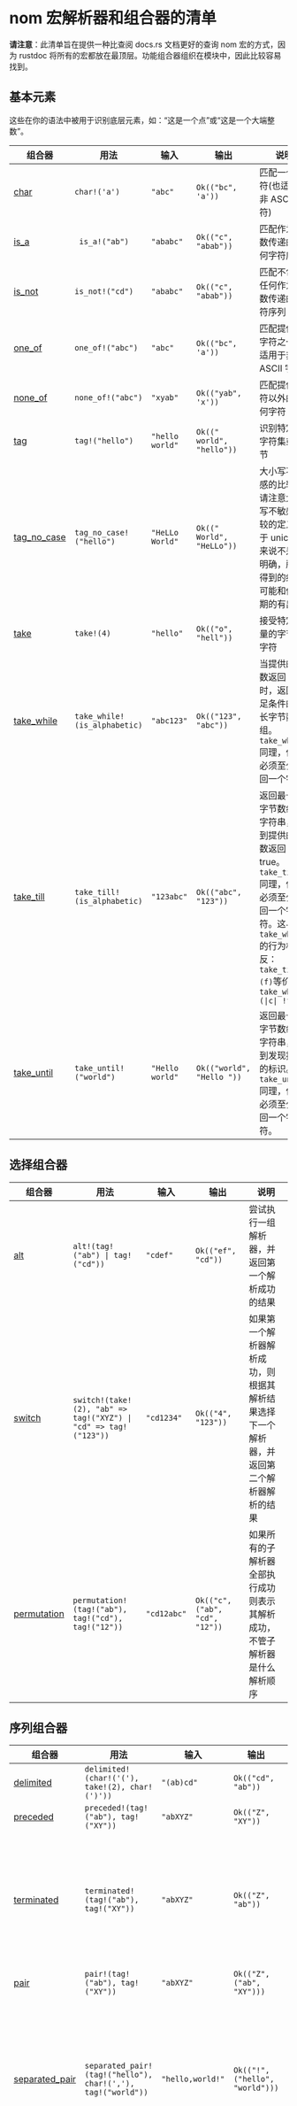 # nom 宏解析器和组合器的清单

**请注意**：此清单旨在提供一种比查阅 docs.rs 文档更好的查询 nom 宏的方式，因为 rustdoc 将所有的宏都放在最顶层。功能组合器组织在模块中，因此比较容易找到。

## 基本元素

这些在你的语法中被用于识别底层元素，如：“这是一个点”或“这是一个大端整数”。

| 组合器 | 用法 | 输入 | 输出 | 说明 |
|---|---|---|---|---|
| [char](https://docs.rs/nom/latest/nom/macro.char.html) | `char!('a')` |  `"abc"` | `Ok(("bc", 'a'))` |匹配一个字符(也适用于非 ASCII 字符) | 
| [is_a](https://docs.rs/nom/latest/nom/macro.is_a.html) | ` is_a!("ab")` |  `"ababc"` | `Ok(("c", "abab"))` |匹配作为参数传递的任何字符序列|
| [is_not](https://docs.rs/nom/latest/nom/macro.is_not.html) | `is_not!("cd")` |  `"ababc"` | `Ok(("c", "abab"))` |匹配不包含任何作为参数传递的字符序列|
| [one_of](https://docs.rs/nom/latest/nom/macro.one_of.html) | `one_of!("abc")` |  `"abc"` | `Ok(("bc", 'a'))` |匹配提供的字符之一(也适用于非 ASCII 字符)|
| [none_of](https://docs.rs/nom/latest/nom/macro.none_of.html) | `none_of!("abc")` |  `"xyab"` | `Ok(("yab", 'x'))` |匹配提供字符以外的任何字符|
| [tag](https://docs.rs/nom/latest/nom/macro.tag.html) | `tag!("hello")` |  `"hello world"` | `Ok((" world", "hello"))` |识别特定的字符集或字节|
| [tag_no_case](https://docs.rs/nom/latest/nom/macro.tag_no_case.html) | `tag_no_case!("hello")` |  `"HeLLo World"` | `Ok((" World", "HeLLo"))` |大小写不敏感的比较。请注意大小写不敏感比较的定义对于 unicode 来说不是很明确，所以得到的结果可能和你预期的有出入|
| [take](https://docs.rs/nom/latest/nom/macro.take.html) | `take!(4)` |  `"hello"` | `Ok(("o", "hell"))` |接受特定数量的字节或字符|
| [take_while](https://docs.rs/nom/latest/nom/macro.take_while.html) | `take_while!(is_alphabetic)` |  `"abc123"` | `Ok(("123", "abc"))` |当提供的函数返回 true 时，返回满足条件的最长字节数组。`take_while1`同理，但是必须至少返回一个字符|
| [take_till](https://docs.rs/nom/latest/nom/macro.take_till.html) | `take_till!(is_alphabetic)` |  `"123abc"` | `Ok(("abc", "123"))` |返回最长的字节数组或字符串，直到提供的函数返回 true。`take_till1`同理，但是必须至少返回一个字符。这与`take_while`的行为相反：`take_till!(f)`等价于`take_while!(\|c\| !f(c))`|
| [take_until](https://docs.rs/nom/latest/nom/macro.take_until.html) | `take_until!("world")` |  `"Hello world"` | `Ok(("world", "Hello "))` |返回最长的字节数组或字符串，直到发现提供的标识。`take_until1`同理，但是必须至少返回一个字符。|

## 选择组合器

| 组合器 | 用法 | 输入 | 输出 | 说明 |
|---|---|---|---|---|
| [alt](https://docs.rs/nom/latest/nom/macro.alt.html) | `alt!(tag!("ab") \| tag!("cd"))` |  `"cdef"` | `Ok(("ef", "cd"))` |尝试执行一组解析器，并返回第一个解析成功的结果|
| [switch](https://docs.rs/nom/latest/nom/macro.switch.html) | `switch!(take!(2), "ab" => tag!("XYZ") \| "cd" => tag!("123"))` | `"cd1234"` | `Ok(("4", "123"))` |如果第一个解析器解析成功，则根据其解析结果选择下一个解析器，并返回第二个解析器解析的结果|
| [permutation](https://docs.rs/nom/latest/nom/macro.permutation.html) | `permutation!(tag!("ab"), tag!("cd"), tag!("12"))` | `"cd12abc"` | `Ok(("c", ("ab", "cd", "12"))` |如果所有的子解析器全部执行成功则表示其解析成功，不管子解析器是什么解析顺序|

## 序列组合器

| 组合器 | 用法 | 输入 | 输出 | 说明 |
|---|---|---|---|---|
| [delimited](https://docs.rs/nom/latest/nom/macro.delimited.html) | `delimited!(char!('('), take!(2), char!(')'))` | `"(ab)cd"` | `Ok(("cd", "ab"))` ||
| [preceded](https://docs.rs/nom/latest/nom/macro.preceded.html) | `preceded!(tag!("ab"), tag!("XY"))` | `"abXYZ"` | `Ok(("Z", "XY"))` ||
| [terminated](https://docs.rs/nom/latest/nom/macro.terminated.html) | `terminated!(tag!("ab"), tag!("XY"))` | `"abXYZ"` | `Ok(("Z", "ab"))` |获取第一个解析器解析的值，然后在第二个解析器中进行匹配，并将匹配的结果丢弃|
| [pair](https://docs.rs/nom/latest/nom/macro.pair.html) | `pair!(tag!("ab"), tag!("XY"))` | `"abXYZ"` | `Ok(("Z", ("ab", "XY")))` ||
| [separated_pair](https://docs.rs/nom/latest/nom/macro.separated_pair.html) | `separated_pair!(tag!("hello"), char!(','), tag!("world"))` | `"hello,world!"` | `Ok(("!", ("hello", "world")))` |获取第一个解析器解析的值，然后匹配中间的解析器，并将结果丢弃，然后获取第二个解析器解析的值|
| [tuple](https://docs.rs/nom/latest/nom/macro.tuple.html) | `tuple!(tag!("ab"), tag!("XY"), take!(1))` | `"abXYZ!"` | `Ok(("!", ("ab", "XY", "Z")))` |链接解析器并将子解析器的结果组合到一个元组中。你可以在元组中放置尽可能多的子解析器|
| [do_parse](https://docs.rs/nom/latest/nom/macro.do_parse.html) | `do_parse!(tag: take!(2) >> length: be_u8 >> data: take!(length) >> (Buffer { tag: tag, data: data}) )` | `&[0, 0, 3, 1, 2, 3][..]` | `Buffer { tag: &[0, 0][..], data: &[1, 2, 3][..] }` |`do_parse`依次执行子解析器。它可以存储中间结果并提供给以后的解析器|

## 多次执行一个解析器

| 组合器 | 用法 | 输入 | 输出 | 说明 |
|---|---|---|---|---|
| [count](https://docs.rs/nom/latest/nom/macro.count.html) | `count!(take!(2), 3)` | `"abcdefgh"` | `Ok(("gh", vec!("ab", "cd", "ef")))` |将子解析器执行指定的次数|
| [many0](https://docs.rs/nom/latest/nom/macro.many0.html) | `many0!(tag!("ab"))` |  `"abababc"` | `Ok(("c", vec!("ab", "ab", "ab")))` |将解析器执行 0 次或多次，并在 Vec 中返回结果列表。`many1`同理，但是必须至少返回一个元素|
| [many_m_n](https://docs.rs/nom/latest/nom/macro.many_m_n.html) | `many_m_n!(1, 3, tag!("ab"))` | `"ababc"` | `Ok(("c", vec!("ab", "ab")))` |将解析器执行 m 到 n 次(包括 n)，并在 Vec 中返回结果列表|
| [many_till](https://docs.rs/nom/latest/nom/macro.many_till.html) | `many_till!(tag!( "ab" ), tag!( "ef" ))` | `"ababefg"` | `Ok(("g", (vec!("ab", "ab"), "ef")))` |Applies the first parser until the second applies. 返回一个包含第一个解析器在 Vec 中的结果列表以及第二个解析器的解析结果|
| [separated_list](https://docs.rs/nom/latest/nom/macro.separated_list.html) | `separated_list!(tag!(","), tag!("ab"))` | `"ab,ab,ab."` | `Ok((".", vec!("ab", "ab", "ab")))` |`separated_nonempty_list`同`separated_list`一样，但是必须至少返回一个元素|
| [fold_many0](https://docs.rs/nom/latest/nom/macro.fold_many0.html) | `fold_many0!(be_u8, 0, \|acc, item\| acc + item)` | `[1, 2, 3]` | `Ok(([], 6))` |将解析器执行 0 次或多次，并将返回的结果列表进行聚合(折叠)。`fold_many1`必须至少让子解析器执行一次|
| [fold_many_m_n](https://docs.rs/nom/latest/nom/macro.fold_many_m_n.html) | `fold_many_m_n!(1, 2, be_u8, 0, \|acc, item\| acc + item)` | `[1, 2, 3]` | `Ok(([3], 3))` |将解析器执行 m 到 n 次(包括 n) 并聚合(折叠)返回的结果列表|
| [length_count](https://docs.rs/nom/latest/nom/macro.length_count.html) | `length_count!(number, tag!("ab"))` | `"2ababab"` | `Ok(("ab", vec!("ab", "ab")))` |从第一个解析器中获取一个数字，并多次执行第二个解析器|

## 整型

从二进制格式中解析整型有两种方式：使用解析函数，或者具有可配置字节序的组合器：

- **可配置字节序：** `i16!`，`i32!`，`i64!`, `u16!`，`u32!`，`u64!`是将`nom::Endianness`作为参数的组合器，如：`i16!(endianness)`。如果参数是`nom::Endianness::Big`，则解析大端`i16`整型，否则是小端`i16`整型。
- **固定字节序：**: 对于大端数字，函数以`be_`为前缀，对于小端数字，函数以`le_`为前缀，并且后缀是它们要解析的类型。举个例子：`be_u32`用于解析一个存储在32位中的大端无符号整型。
- `be_f32`，`be_f64`，`le_f32`，`le_f64`：识别浮点数
- `be_i8`，`be_i16`，`be_i24`，`be_i32`，`be_i64`：大端有符号整型
- `be_u8`，`be_u16`，`be_u24`，`be_u32`，`be_u64`：大端无符号整型
- `le_i8`，`le_i16`，`le_i24`，`le_i32`，`le_i64`：小端有符号整型
- `le_u8`，`le_u16`，`le_u24`，`le_u32`，`le_u64`：小端无符号整型

## 流相关

- `eof!`: 如果在输入数据的结尾，则返回该输入
- `complete!`: 取代解析失败的子解析器返回的`Incomplete`

## 修饰符

- `cond!`: 条件组合器。封装其他的解析器并当条件满足使对其进行调用
- `flat_map!`: 
- `map!`: 将函数映射到解析器的结果
- `map_opt!`: 将返回`Option`的函数映射到解析器的输出
- `map_res!`: 将返回`Result`的函数映射到解析器的输出
- `not!`: 仅当嵌入的解析器返回`Error`或`Incomplete`时返回结果。不消耗输入
- `opt!`: 使基础解析器成为可选
- `opt_res!`: 使基础解析器成为可选
- `parse_to!`: 使用来自`std::str::FromStr`的parse函数将当前的输入转换成指定的类型
- `peek!`: 返回解析结果但不消耗输入
- `recognize!`: 如果子解析器解析成功，将消耗的输入作为结果返回
- `consumed()`: 如果子解析器解析成功，将消耗的输入以及产生的输出作为元组返回
- `return_error!`: 当子解析器解析失败时，防止回溯
- `tap!`: 允许在不影响解析器结果的前提下访问该结果
- `verify!`: 如果满足校验函数，则返回子解析器的解析结果

## 错误管理和调试

- `add_return_error!`: 如果子解析器解析失败则添加一个错误
- `dbg!`: 如果解析失败则打印一些信息
- `dbg_dmp!`: 如果解析失败则打印输入和一些信息
- `error_node_position!`: 根据`nom::ErrorKind`以及输入中报错的位置和解析树中的下一个错误创建一个解析错误。如果`verbose-errors`属性没有激活，默认只打印错误代码。
- `error_position!`: 根据`nom::ErrorKind`以及输入中报错的位置创建一个解析错误。如果`verbose-errors`属性没有激活，默认只打印错误代码。
- `fix_error!`: 将解析结果从`IResult`翻译为带有自定义类型的`IResult`

## 文本解析

- `escaped!`: 将字符串与转义字符相匹配
- `escaped_transform!`: 将字符串与转义字符相匹配，并返回一个转义字符被替换了的新字符串

## 二进制格式解析

- `length_data!`: 在第一个解析器中获取一个数字，然后获取输入中与其大小一样的子切片，并将其返回
- `length_bytes!`: length_data的别名
- `length_value!`: 在第一个解析器中获取一个数字，然后获取输入中与其大小一样的子切片，然后将第二个解析器应用于该子切片。如果第二个解析器返回`Incomplete`，`length_value!`将会返回一个错误

## 解析 Bit 流

- `bits!`: 将当前的输入类型(如：字节切片`&[u8]`)转换成一个 bit 流，可以在其上执行特定的 bit 解析器和其他的更通用的组合器
- `bytes!`: 将 bit 流输入转换成字节切片以支持基础解析器
- `tag_bits!`: 在 bit 流上进行整数模式匹配。必须指定要比较的输入位数
- `take_bits!`: 生成一个消耗指定位数的解析器

## 其他的组合器

- `apply!`: 模拟函数流动：`apply!(my_function, arg1, arg2, ...)`变成`my_function(input, arg1, arg2, ...)`
- `call!`: 将通用的表达式和函数封装成宏
- `method!`: 通过解析器组合生成一个方法
- `named!`: 通过解析器组合生成一个函数
- `named_args!`: 通过解析器组合生成一个带有参数的函数
- `named_attr!`: 通过解析器组合生成一个带有属性的函数
- `try_parse!`: 有点像`std::try!`，这个宏将会返回剩余的输入并当子解析器返回`Ok`时解析值，当子解析器返回`Error`或`Incomplete`时会提前返回。如果需要，它可以提供比`do_parse!`更复杂的功能
- `success`: 返回一个值但不消耗输入，总是解析成功

## 字符测试函数

将这些函数与类似`take_while!`的组合器一起使用：

- `is_alphabetic`: 测试字节是否是 ASCII 字母: `[A-Za-z]`
- `is_alphanumeric`: 测试字节是否是 ASCII 字母和数字: `[A-Za-z0-9]`
- `is_digit`: 测试字节是否是 ASCII 数字: `[0-9]`
- `is_hex_digit`: 测试字节是否是 ASCII 16进制数字: `[0-9A-Fa-f]`
- `is_oct_digit`: 测试字节是否是 ASCII 8进制数字: `[0-7]`
- `is_space`: 测试字节是否是 ASCII 空格或制表符: `[ \t]`
- `alpha`: 识别一个或多个小写和大写的字母: `[a-zA-Z]`
- `alphanumeric`: 识别一个或多个数字和字母: `[0-9a-zA-Z]`
- `anychar`: 
- `begin`: 
- `crlf`: 
- `digit`: 识别一个或多个数字: `[0-9]`
- `double`: 在字符串中识别浮点型数字并返回一个`f64`类型的值
- `eol`: 
- `float`: 在字符串中识别浮点型数字并返回一个`f32`类型的值
- `hex_digit`: 识别一个或多个16进制数字: `[0-9A-Fa-f]`
- `hex_u32`: 识别一个16进制编码数字
- `line_ending`: 识别行是否结束(包括`\n`和`\r\n`)
- `multispace`: 识别一个或多个空格，制表符，回车和换行符
- `newline`: 匹配换行符`\n`
- `non_empty`: 识别非空缓冲区
- `not_line_ending`: 
- `oct_digit`: 识别一个或多个8进制字符: `[0-7]`
- `rest`: 返回剩下的输入
- `shift`: 
- `sized_buffer`: 
- `space`: 识别一个或多个空格和制表符
- `tab`: 匹配制表符`\t`